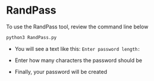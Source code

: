 # RandPass

To use the RandPass tool, review the command line below

```sh
python3 RandPass.py
```
- You will see a text like this:
```Enter password length: ```

- Enter how many characters the password should be

- Finally, your password will be created
``` ex: Your password: XXXX
